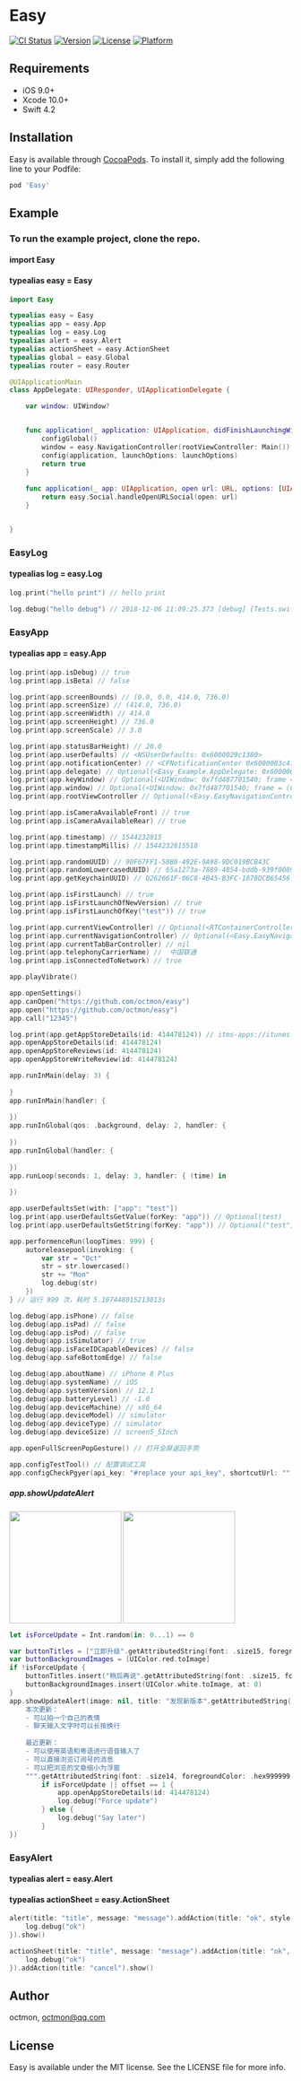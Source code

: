 # Easy

[![CI Status](https://img.shields.io/travis/OctMon/Easy.svg?style=flat)](https://travis-ci.org/OctMon/Easy)
[![Version](https://img.shields.io/cocoapods/v/Easy.svg?style=flat)](https://cocoapods.org/pods/Easy)
[![License](https://img.shields.io/cocoapods/l/Easy.svg?style=flat)](https://cocoapods.org/pods/Easy)
[![Platform](https://img.shields.io/cocoapods/p/Easy.svg?style=flat)](https://cocoapods.org/pods/Easy)

## Requirements
+ iOS 9.0+
+ Xcode 10.0+
+ Swift 4.2

## Installation

Easy is available through [CocoaPods](https://cocoapods.org). To install
it, simply add the following line to your Podfile:

```ruby
pod 'Easy'
```

## Example

### To run the example project, clone the repo.

#### import Easy
#### typealias easy = Easy

```swift
import Easy

typealias easy = Easy
typealias app = easy.App
typealias log = easy.Log
typealias alert = easy.Alert
typealias actionSheet = easy.ActionSheet
typealias global = easy.Global
typealias router = easy.Router

@UIApplicationMain
class AppDelegate: UIResponder, UIApplicationDelegate {

    var window: UIWindow?


    func application(_ application: UIApplication, didFinishLaunchingWithOptions launchOptions: [UIApplication.LaunchOptionsKey: Any]?) -> Bool {
        configGlobal()
        window = easy.NavigationController(rootViewController: Main()).makeRootViewController()
        config(application, launchOptions: launchOptions)
        return true
    }
    
    func application(_ app: UIApplication, open url: URL, options: [UIApplication.OpenURLOptionsKey : Any] = [:]) -> Bool {
        return easy.Social.handleOpenURLSocial(open: url)
    }


}
```

### EasyLog

#### typealias log = easy.Log
```swift
log.print("hello print") // hello print

log.debug("hello debug") // 2018-12-06 11:09:25.373 [debug] [Tests.swift:38] testEasyLog() > hello debug
```

### EasyApp

#### typealias app = easy.App
```swift
log.print(app.isDebug) // true
log.print(app.isBeta) // false

log.print(app.screenBounds) // (0.0, 0.0, 414.0, 736.0)
log.print(app.screenSize) // (414.0, 736.0)
log.print(app.screenWidth) // 414.0
log.print(app.screenHeight) // 736.0
log.print(app.screenScale) // 3.0

log.print(app.statusBarHeight) // 20.0
log.print(app.userDefaults) // <NSUserDefaults: 0x6000029c1380>
log.print(app.notificationCenter) // <CFNotificationCenter 0x6000003c4720 [0x10f4a5b68]
log.print(app.delegate) // Optional(<Easy_Example.AppDelegate: 0x600000f9ca00>)
log.print(app.keyWindow) // Optional(<UIWindow: 0x7fd487701540; frame = (0 0; 414 736); gestureRecognizers = <NSArray: 0x6000001c5b30>; layer = <UIWindowLayer: 0x600000fd8300>>)
log.print(app.window) // Optional(<UIWindow: 0x7fd487701540; frame = (0 0; 414 736); gestureRecognizers = <NSArray: 0x6000001c5b30>; layer = <UIWindowLayer: 0x600000fd8300>>)
log.print(app.rootViewController // Optional(<Easy.EasyNavigationController: 0x7fd48886f000>)

log.print(app.isCameraAvailableFront) // true
log.print(app.isCameraAvailableRear) // true

log.print(app.timestamp) // 1544232815
log.print(app.timestampMillis) // 1544232815518

log.print(app.randomUUID) // 90F67FF1-58B0-492E-9A98-9DC019BCB43C
log.print(app.randomLowercasedUUID) // 65a1273a-7889-4854-bddb-939f0089e88e
log.print(app.getKeychainUUID) // D262661F-06C8-4B45-B3FC-1878DCB65456

log.print(app.isFirstLaunch) // true
log.print(app.isFirstLaunchOfNewVersion) // true
log.print(app.isFirstLaunchOfKey("test")) // true

log.print(app.currentViewController) // Optional(<RTContainerController: 0x7fded3d0d770 contentViewController: <Easy_Example.Main: 0x7fded3d03e90>>)
log.print(app.currentNavigationController) // Optional(<Easy.EasyNavigationController: 0x7fded4832e00>)
log.print(app.currentTabBarController) // nil
log.print(app.telephonyCarrierName) //  中国联通
log.print(app.isConnectedToNetwork) // true

app.playVibrate()

app.openSettings()
app.canOpen("https://github.com/octmon/easy")
app.open("https://github.com/octmon/easy")
app.call("12345")

log.print(app.getAppStoreDetails(id: 414478124)) // itms-apps://itunes.apple.com/app/id414478124
app.openAppStoreDetails(id: 414478124)
app.openAppStoreReviews(id: 414478124)
app.openAppStoreWriteReview(id: 414478124)

app.runInMain(delay: 3) {
    
}
app.runInMain(handler: {
    
})
app.runInGlobal(qos: .background, delay: 2, handler: {
    
})
app.runInGlobal(handler: {
    
})
app.runLoop(seconds: 1, delay: 3, handler: { (time) in
    
})

app.userDefaultsSet(with: ["app": "test"])
log.print(app.userDefaultsGetValue(forKey: "app")) // Optional(test)
log.print(app.userDefaultsGetString(forKey: "app")) // Optional("test")

app.performenceRun(loopTimes: 999) {
    autoreleasepool(invoking: {
        var str = "Oct"
        str = str.lowercased()
        str += "Mon"
        log.debug(str)
    })
} // 运行 999 次，耗时 5.197448015213013s

log.debug(app.isPhone) // false
log.debug(app.isPad) // false
log.debug(app.isPod) // false
log.debug(app.isSimulator) // true
log.debug(app.isFaceIDCapableDevices) // false
log.debug(app.safeBottomEdge) // false

log.debug(app.aboutName) // iPhone 8 Plus
log.debug(app.systemName) // iOS
log.debug(app.systemVersion) // 12.1
log.debug(app.batteryLevel) // -1.0
log.debug(app.deviceMachine) // x86_64
log.debug(app.deviceModel) // simulator
log.debug(app.deviceType) // simulator
log.debug(app.deviceSize) // screen5_5Inch

app.openFullScreenPopGesture() // 打开全屏返回手势

app.configTestTool() // 配置调试工具
app.configCheckPgyer(api_key: "#replace your api_key", shortcutUrl: "", headerImage: nil, delay: 3, isWillEnterForegroundCheck: true) // 配置Pgyer检测更新
```

##### app.showUpdateAlert

<img src="https://github.com/OctMon/Easy/blob/assets/Simulator%20Screen%20Shot%20-%20iPhone%208%20Plus%20-%202018-12-28%20at%2010.22.69.png?raw=true" width="200" align=left />
<img src="https://github.com/OctMon/Easy/blob/assets/Simulator%20Screen%20Shot%20-%20iPhone%208%20Plus%20-%202018-12-28%20at%2010.23.04.png?raw=true" width="200" align=center />

```swift
let isForceUpdate = Int.random(in: 0...1) == 0

var buttonTitles = ["立即升级".getAttributedString(font: .size15, foregroundColor: UIColor.white)]
var buttonBackgroundImages = [UIColor.red.toImage]
if !isForceUpdate {
    buttonTitles.insert("稍后再说".getAttributedString(font: .size15, foregroundColor: .hex666666), at: 0)
    buttonBackgroundImages.insert(UIColor.white.toImage, at: 0)
}
app.showUpdateAlert(image: nil, title: "发现新版本".getAttributedString(font: .size21, foregroundColor: .hex333333).append(title: "  v6.7.3", font: .size12, foregroundColor: .hex999999), message: """
    本次更新：
    - 可以拍一个自己的表情
    - 聊天输入文字时可以长按换行
    
    最近更新：
    - 可以使用英语和粤语进行语音输入了
    - 可以直接浏览订阅号的消息
    - 可以把浏览的文章缩小为浮窗
    """.getAttributedString(font: .size14, foregroundColor: .hex999999, lineSpacing: 8), buttonTitles: buttonTitles, buttonBackgroundImages: buttonBackgroundImages, tap: { offset in
        if isForceUpdate || offset == 1 {
            app.openAppStoreDetails(id: 414478124)
            log.debug("Force update")
        } else {
            log.debug("Say later")
        }
})
```

### EasyAlert

#### typealias alert = easy.Alert
#### typealias actionSheet = easy.ActionSheet

```swift
alert(title: "title", message: "message").addAction(title: "ok", style: .default, handler: { (_) in
    log.debug("ok")
}).show()

actionSheet(title: "title", message: "message").addAction(title: "ok", style: .default, handler: { (_) in
    log.debug("ok")
}).addAction(title: "cancel").show()
```

## Author

octmon, octmon@qq.com

## License

Easy is available under the MIT license. See the LICENSE file for more info.
